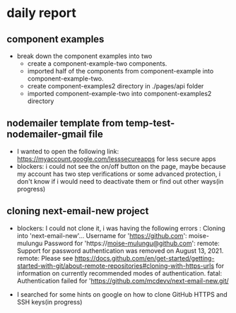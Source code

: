 # daily report

## component examples

- break down the component examples into two
  - create a component-example-two components.
  - imported half of the components from component-example into component-example-two.
  - create component-examples2 directory in ./pages/api folder
  - imported component-example-two into component-examples2 directory

## nodemailer template from temp-test-nodemailer-gmail file

- I wanted to open the following link: https://myaccount.google.com/lesssecureapps for less secure apps
- blockers: i could not see the on/off button on the page, maybe because my account has two step verifications or some advanced protection, i don't know if i would need to deactivate them or find out other ways(in progress)

## cloning next-email-new project

- blockers: I could not clone it, i was having the following errors : Cloning into 'next-email-new'...
  Username for 'https://github.com': moise-mulungu
  Password for 'https://moise-mulungu@github.com':
  remote: Support for password authentication was removed on August 13, 2021.
  remote: Please see https://docs.github.com/en/get-started/getting-started-with-git/about-remote-repositories#cloning-with-https-urls for information on currently recommended modes of authentication.
  fatal: Authentication failed for 'https://github.com/mcdevv/next-email-new.git/

- I searched for some hints on google on how to clone GitHub HTTPS and SSH keys(in progress)
